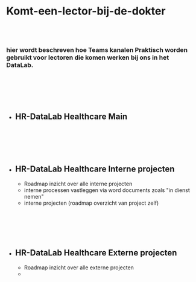 # Komt-een-lector-bij-de-dokter

<br><br>

### hier wordt beschreven hoe Teams kanalen Praktisch worden gebruikt voor lectoren die komen werken bij ons in het DataLab.

<br><br><br><br>






- ## HR-DataLab Healthcare Main
   


<br><br><br><br>




- ## HR-DataLab Healthcare Interne projecten
   - Roadmap inzicht over alle interne projecten
   - interne processen vastleggen via word documents zoals "in dienst nemen" 
   - interne projecten (roadmap overzicht van project zelf)   
    

   <br><br><br><br>






- ## HR-DataLab Healthcare Externe projecten 
   - Roadmap inzicht over alle externe projecten
   - 
       

<br><br><br><br>
